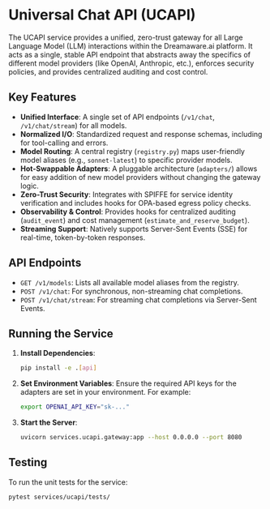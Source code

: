 # Universal Chat API (UCAPI)

The UCAPI service provides a unified, zero-trust gateway for all Large Language Model (LLM) interactions within the Dreamaware.ai platform. It acts as a single, stable API endpoint that abstracts away the specifics of different model providers (like OpenAI, Anthropic, etc.), enforces security policies, and provides centralized auditing and cost control.

## Key Features

- **Unified Interface**: A single set of API endpoints (`/v1/chat`, `/v1/chat/stream`) for all models.
- **Normalized I/O**: Standardized request and response schemas, including for tool-calling and errors.
- **Model Routing**: A central registry (`registry.py`) maps user-friendly model aliases (e.g., `sonnet-latest`) to specific provider models.
- **Hot-Swappable Adapters**: A pluggable architecture (`adapters/`) allows for easy addition of new model providers without changing the gateway logic.
- **Zero-Trust Security**: Integrates with SPIFFE for service identity verification and includes hooks for OPA-based egress policy checks.
- **Observability & Control**: Provides hooks for centralized auditing (`audit_event`) and cost management (`estimate_and_reserve_budget`).
- **Streaming Support**: Natively supports Server-Sent Events (SSE) for real-time, token-by-token responses.

## API Endpoints

- `GET /v1/models`: Lists all available model aliases from the registry.
- `POST /v1/chat`: For synchronous, non-streaming chat completions.
- `POST /v1/chat/stream`: For streaming chat completions via Server-Sent Events.

## Running the Service

1.  **Install Dependencies**:
    ```bash
    pip install -e .[api]
    ```

2.  **Set Environment Variables**:
    Ensure the required API keys for the adapters are set in your environment. For example:
    ```bash
    export OPENAI_API_KEY="sk-..."
    ```

3.  **Start the Server**:
    ```bash
    uvicorn services.ucapi.gateway:app --host 0.0.0.0 --port 8080
    ```

## Testing

To run the unit tests for the service:
```bash
pytest services/ucapi/tests/
```